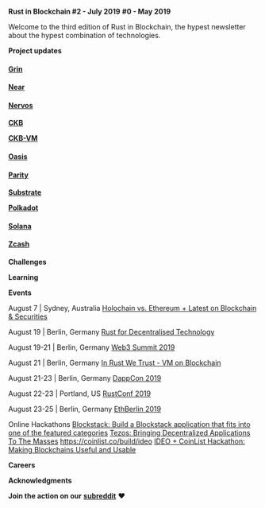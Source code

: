 **Rust in Blockchain #2 - July 2019** 
**#0 - May 2019**

Welcome to the third edition of Rust in Blockchain, the hypest newsletter about the hypest combination of technologies.


**Project updates**

#### [**Grin**](https://github.com/mimblewimble/grin)

#### [**Near**](https://github.com/nearprotocol/nearcore)

#### [**Nervos** ](https://github.com/nervosnetwork/ckb)

[**CKB**](https://github.com/nervosnetwork/ckb)

[**CKB-VM**](https://github.com/nervosnetwork/ckb-vm)

#### [**Oasis**](https://github.com/oasislabs)

#### [**Parity** ](https://github.com/paritytech)

[**Substrate**](https://github.com/paritytech/substrate)

[**Polkadot**](https://github.com/paritytech/polkadot)

#### [**Solana**](https://github.com/solana-labs/solana)

#### [**Zcash**](https://github.com/zcash/librustzcash)


**Challenges**



**Learning**



**Events**

August 7 | Sydney, Australia
[Holochain vs. Ethereum + Latest on Blockchain & Securities](https://www.meetup.com/Sydney-Blockchain-Professionals/events/263088441)

August 19 | Berlin, Germany
[Rust for Decentralised Technology](https://www.meetup.com/Rust-Berlin/events/263390533)

August 19-21 | Berlin, Germany
[Web3 Summit 2019](https://web3summit.com/)

August 21 | Berlin, Germany
[In Rust We Trust - VM on Blockchain](https://www.meetup.com/Rust-in-Blockchain-Berlin/events/263526816)

August 21-23 | Berlin, Germany
[DappCon 2019](https://dappcon.io)

August 22-23 | Portland, US
[RustConf 2019](https://rustconf.com)

August 23-25 | Berlin, Germany
[EthBerlin 2019](https://ethberlinzwei.com)

Online Hackathons
[Blockstack: Build a Blockstack application that fits into one of the featured categories](https://blockstack-evil2.devpost.com/)
[Tezos: Bringing Decentralized Applications To The Masses](https://ideotezos.splashthat.com/)
https://coinlist.co/build/ideo
[IDEO + CoinList Hackathon: Making Blockchains Useful and Usable](https://www.meetup.com/Sydney-Blockchain-Professionals/events/263088441)

**Careers**



**Acknowledgments**


**Join the action on our** [**subreddit**](https://www.reddit.com/r/RustInBlockchain/) **❤️**
